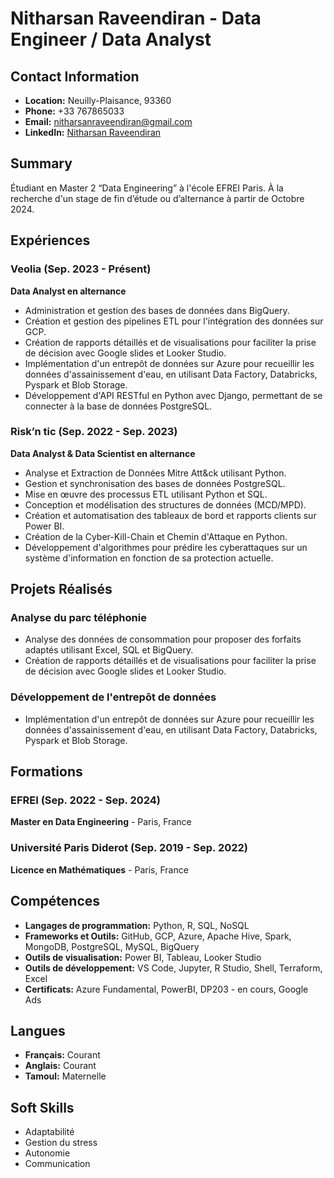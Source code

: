 # Nitharsan Raveendiran - Data Engineer / Data Analyst

## Contact Information

- **Location:** Neuilly-Plaisance, 93360
- **Phone:** +33 767865033
- **Email:** nitharsanraveendiran@gmail.com
- **LinkedIn:** [Nitharsan Raveendiran](http://www.linkedin.com/in/nitharsan-raveendiran)

## Summary

Étudiant en Master 2 “Data Engineering” à l'école EFREI Paris. À la recherche d'un stage de fin d’étude ou d’alternance à partir de Octobre 2024.

## Expériences

### Veolia (Sep. 2023 - Présent)
**Data Analyst en alternance**

- Administration et gestion des bases de données dans BigQuery.
- Création et gestion des pipelines ETL pour l'intégration des données sur GCP.
- Création de rapports détaillés et de visualisations pour faciliter la prise de décision avec Google slides et Looker Studio.
- Implémentation d'un entrepôt de données sur Azure pour recueillir les données d'assainissement d'eau, en utilisant Data Factory, Databricks, Pyspark et Blob Storage.
- Développement d'API RESTful en Python avec Django, permettant de se connecter à la base de données PostgreSQL.

### Risk’n tic (Sep. 2022 - Sep. 2023)
**Data Analyst & Data Scientist en alternance**

- Analyse et Extraction de Données Mitre Att&ck utilisant Python.
- Gestion et synchronisation des bases de données PostgreSQL.
- Mise en œuvre des processus ETL utilisant Python et SQL.
- Conception et modélisation des structures de données (MCD/MPD).
- Création et automatisation des tableaux de bord et rapports clients sur Power BI.
- Création de la Cyber-Kill-Chain et Chemin d'Attaque en Python.
- Développement d'algorithmes pour prédire les cyberattaques sur un système d'information en fonction de sa protection actuelle.

## Projets Réalisés

### Analyse du parc téléphonie
- Analyse des données de consommation pour proposer des forfaits adaptés utilisant Excel, SQL et BigQuery.
- Création de rapports détaillés et de visualisations pour faciliter la prise de décision avec Google slides et Looker Studio.

### Développement de l'entrepôt de données
- Implémentation d'un entrepôt de données sur Azure pour recueillir les données d'assainissement d'eau, en utilisant Data Factory, Databricks, Pyspark et Blob Storage.

## Formations

### EFREI (Sep. 2022 - Sep. 2024)
**Master en Data Engineering** - Paris, France

### Université Paris Diderot (Sep. 2019 - Sep. 2022)
**Licence en Mathématiques** - Paris, France

## Compétences

- **Langages de programmation:** Python, R, SQL, NoSQL
- **Frameworks et Outils:** GitHub, GCP, Azure, Apache Hive, Spark, MongoDB, PostgreSQL, MySQL, BigQuery
- **Outils de visualisation:** Power BI, Tableau, Looker Studio
- **Outils de développement:** VS Code, Jupyter, R Studio, Shell, Terraform, Excel
- **Certificats:** Azure Fundamental, PowerBI, DP203 - en cours, Google Ads

## Langues

- **Français:** Courant
- **Anglais:** Courant
- **Tamoul:** Maternelle

## Soft Skills

- Adaptabilité
- Gestion du stress
- Autonomie
- Communication
